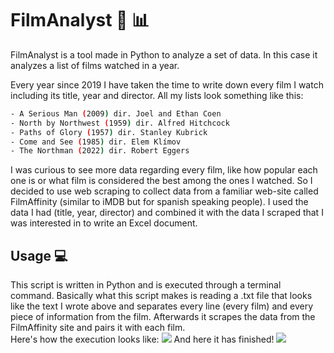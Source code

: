# FilmAnalyst :movie_camera: :bar_chart:
FilmAnalyst is a tool made in Python to analyze a set of data. In this case it analyzes a list of films watched in a year.

Every year since 2019 I have taken the time to write down every film I watch including its title, year and director. All my lists look something like this:
```bash
- A Serious Man (2009) dir. Joel and Ethan Coen
- North by Northwest (1959) dir. Alfred Hitchcock
- Paths of Glory (1957) dir. Stanley Kubrick
- Come and See (1985) dir. Elem Klímov
- The Northman (2022) dir. Robert Eggers
```
I was curious to see more data regarding every film, like how popular each one is or what film is considered the best among the ones I watched.
So I decided to use web scraping to collect data from a familiar web-site called FilmAffinity (similar to iMDB but for spanish speaking people). 
I used the data I had (title, year, director) and combined it with the data I scraped that I was interested in to write an Excel document.

## Usage :computer:
This script is written in Python and is executed through a terminal command. Basically what this script makes is reading a .txt file that looks like the text I wrote above and separates every line (every film) and every piece of information from the film. Afterwards it scrapes the data from the FilmAffinity site and pairs it with each film.<br> 
Here's how the execution looks like:
![](https://raw.githubusercontent.com/alvarocosin/Mispelis/main/resources/initial.png)
And here it has finished!
![](https://raw.githubusercontent.com/alvarocosin/Mispelis/main/resources/finished.gif)


